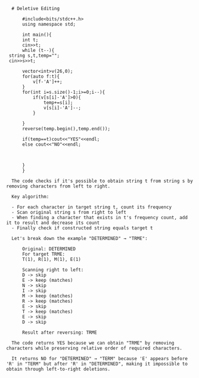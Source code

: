       # Deletive Editing

          #include<bits/stdc++.h>
          using namespace std;
     
          int main(){
          int t;
          cin>>t;
          while (t--){
     string s,t,temp="";
     cin>>s>>t;
     
          vector<int>v(26,0);
          for(auto f:t){
              v[f-'A']++;
          }
          for(int i=s.size()-1;i>=0;i--){
              if(v[s[i]-'A']>0){
                  temp+=s[i];
                  v[s[i]-'A']--;
              }
     
          }
          reverse(temp.begin(),temp.end());
     
          if(temp==t)cout<<"YES"<<endl;
          else cout<<"NO"<<endl;
     
     
     
          }
          }

      The code checks if it's possible to obtain string t from string s by removing characters from left to right.

      Key algorithm:

      - For each character in target string t, count its frequency
      - Scan original string s from right to left
      - When finding a character that exists in t's frequency count, add it to result and decrease its count
      - Finally check if constructed string equals target t

      Let's break down the example "DETERMINED" → "TRME":

          Original: DETERMINED
          For target TRME:
          T(1), R(1), M(1), E(1)

          Scanning right to left:
          D -> skip
          E -> keep (matches)
          N -> skip  
          I -> skip
          M -> keep (matches)
          R -> keep (matches)
          E -> skip
          T -> keep (matches)
          E -> skip
          D -> skip

          Result after reversing: TRME

      The code returns YES because we can obtain "TRME" by removing characters while preserving relative order of required characters.

      It returns NO for "DETERMINED" → "TERM" because 'E' appears before 'R' in "TERM" but after 'R' in "DETERMINED", making it impossible to obtain through left-to-right deletions.